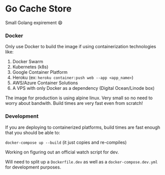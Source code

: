 # Go Cache Store

Small Golang expirement :smile:

### Docker

Only use Docker to build the image if using containerization technologies like:

1. Docker Swarm
2. Kubernetes (k8s)
3. Google Container Platform
4. Heroku (ex: `heroku container:push web --app <app_name>`)
5. AWS/Azure Container Solutions
6. A VPS with only Docker as a dependency (Digital Ocean/Linode box)

The image for production is using alpine linux.
Very small so no need to worry about bandwith.
Build times are very fast even from scratch!

### Development

If you are deploying to containerized platforms, build times are fast enough that you should be able to:

`docker-compose up --build` (it just copies and re-compiles)

Working on figuring out an official watch script for dev.

Will need to split up a `Dockerfile.dev` as well as a `docker-compose.dev.yml` for development purposes.
